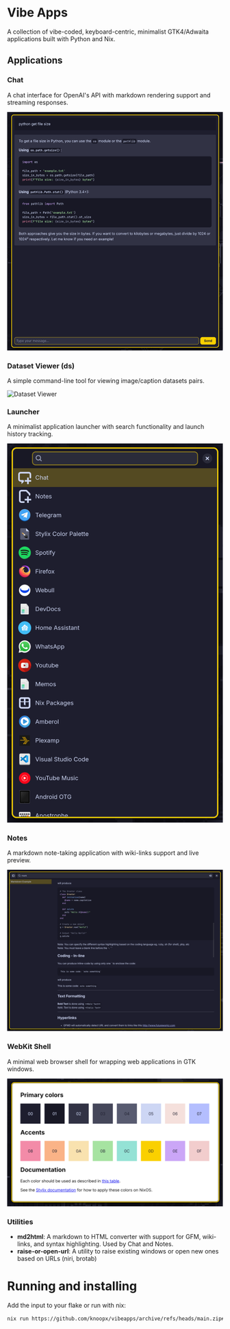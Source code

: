# Vibe Apps

A collection of vibe-coded, keyboard-centric, minimalist GTK4/Adwaita applications built with Python and Nix.

## Applications

### Chat

A chat interface for OpenAI's API with markdown rendering support and streaming responses.

![Chat](chat/screenshot.png)

### Dataset Viewer (ds)

A simple command-line tool for viewing image/caption datasets pairs.

![Dataset Viewer](dataset-viewer/screenshot.png)

### Launcher

A minimalist application launcher with search functionality and launch history tracking.

![Launcher](launcher/screenshot.png)

### Notes

A markdown note-taking application with wiki-links support and live preview.

![Notes](notes/screenshot.png)

### WebKit Shell

A minimal web browser shell for wrapping web applications in GTK windows.

![Webkit Shell](webkit-shell/screenshot.png)

### Utilities

- **md2html**: A markdown to HTML converter with support for GFM, wiki-links, and syntax highlighting. Used by Chat and Notes.
- **raise-or-open-url**: A utility to raise existing windows or open new ones based on URLs (niri, brotab)

# Running and installing

Add the input to your flake or run with nix:

```bash
nix run https://github.com/knoopx/vibeapps/archive/refs/heads/main.zip#notes
```
